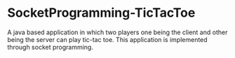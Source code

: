# SocketProgramming-TicTacToe
A java based application in which two players one being the client and other being the server can play tic-tac toe. This application is implemented through socket programming.
